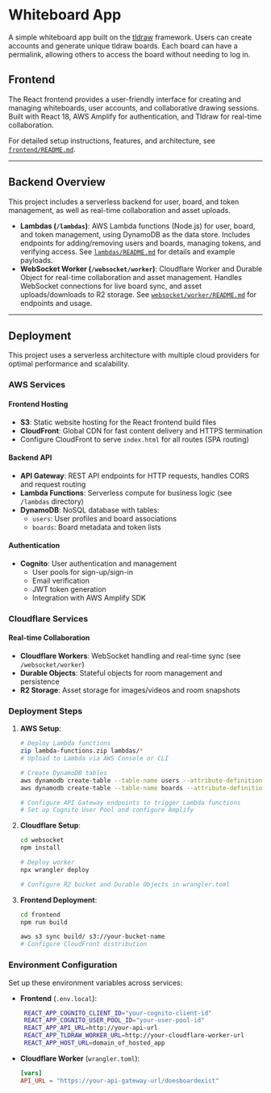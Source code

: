 # Whiteboard App
A simple whiteboard app built on the [tldraw](https://tldraw.dev/) framework. Users can create accounts and generate unique tldraw boards. Each board can have a permalink, allowing others to access the board without needing to log in.

## Frontend

The React frontend provides a user-friendly interface for creating and managing whiteboards, user accounts, and collaborative drawing sessions. Built with React 18, AWS Amplify for authentication, and Tldraw for real-time collaboration.

For detailed setup instructions, features, and architecture, see [`frontend/README.md`](./frontend/README.md).

---

## Backend Overview

This project includes a serverless backend for user, board, and token management, as well as real-time collaboration and asset uploads.

- **Lambdas (`/lambdas`)**: AWS Lambda functions (Node.js) for user, board, and token management, using DynamoDB as the data store. Includes endpoints for adding/removing users and boards, managing tokens, and verifying access. See [`lambdas/README.md`](./lambdas/README.md) for details and example payloads.
- **WebSocket Worker (`/websocket/worker`)**: Cloudflare Worker and Durable Object for real-time collaboration and asset management. Handles WebSocket connections for live board sync, and asset uploads/downloads to R2 storage. See [`websocket/worker/README.md`](./websocket/worker/README.md) for endpoints and usage.

---

## Deployment

This project uses a serverless architecture with multiple cloud providers for optimal performance and scalability.

### AWS Services

#### Frontend Hosting
- **S3**: Static website hosting for the React frontend build files
- **CloudFront**: Global CDN for fast content delivery and HTTPS termination
- Configure CloudFront to serve `index.html` for all routes (SPA routing)

#### Backend API
- **API Gateway**: REST API endpoints for HTTP requests, handles CORS and request routing
- **Lambda Functions**: Serverless compute for business logic (see `/lambdas` directory)
- **DynamoDB**: NoSQL database with tables:
  - `users`: User profiles and board associations
  - `boards`: Board metadata and token lists

#### Authentication
- **Cognito**: User authentication and management
  - User pools for sign-up/sign-in
  - Email verification
  - JWT token generation
  - Integration with AWS Amplify SDK

### Cloudflare Services

#### Real-time Collaboration
- **Cloudflare Workers**: WebSocket handling and real-time sync (see `/websocket/worker`)
- **Durable Objects**: Stateful objects for room management and persistence
- **R2 Storage**: Asset storage for images/videos and room snapshots

### Deployment Steps

1. **AWS Setup**:
   ```bash
   # Deploy Lambda functions
   zip lambda-functions.zip lambdas/*
   # Upload to Lambda via AWS Console or CLI
   
   # Create DynamoDB tables
   aws dynamodb create-table --table-name users --attribute-definitions AttributeName=userId,AttributeType=S --key-schema AttributeName=userId,KeyType=HASH
   aws dynamodb create-table --table-name boards --attribute-definitions AttributeName=boardId,AttributeType=S --key-schema AttributeName=boardId,KeyType=HASH
   
   # Configure API Gateway endpoints to trigger Lambda functions
   # Set up Cognito User Pool and configure Amplify
   ```

2. **Cloudflare Setup**:
   ```bash
   cd websocket
   npm install
   
   # Deploy worker
   npx wrangler deploy
   
   # Configure R2 bucket and Durable Objects in wrangler.toml
   ```

3. **Frontend Deployment**:
   ```bash
   cd frontend
   npm run build
   
   aws s3 sync build/ s3://your-bucket-name
   # Configure CloudFront distribution
   ```

### Environment Configuration

Set up these environment variables across services:

- **Frontend** (`.env.local`):
  ```bash
   REACT_APP_COGNITO_CLIENT_ID="your-cognito-client-id"
   REACT_APP_COGNITO_USER_POOL_ID="your-user-pool-id"
   REACT_APP_API_URL=http://your-api-url
   REACT_APP_TLDRAW_WORKER_URL=http://your-cloudflare-worker-url
   REACT_APP_HOST_URL=domain_of_hosted_app
  ```

- **Cloudflare Worker** (`wrangler.toml`):
  ```toml
  [vars]
  API_URL = "https://your-api-gateway-url/doesboardexist"
  ```